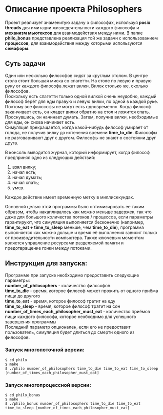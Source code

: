 # Описание проекта Philosophers
Проект реализует знаменитую задачу о философах, используя **posix threads** для имитации жизнедеятельности каждого философа и **механизм мьютексов** для взаимодействия между ними. 
В папке **philo_bonus** представлена реализация той же задачи с использованием **процессов**, для взаимодействия между которыми используются **семафоры**.

## Суть задачи
Один или несколько философов сидят за круглым столом. В центре стола стоит большая миска со спагетти. На столе по левую и правую руку от каждого философа лежат вилки. Вилок столько же, сколько философов.  
Поскольку есть спагетти только одной вилкой очень неудобно, каждый философ берёт для еды правую и левую вилки, по одной в каждой руке. Поэтому все философы не могут есть одновременно. 
Когда философ заканчивает есть, он кладет вилки обратно на стол и ложится спать. Проснувшись, он начинает думать. Затем, получив вилки, необходимые для еды, он снова начинает есть.   
Симуляция прекращается, когда какой-нибудь философ умирает от голода, не получив вилку до истечения времени **time_to_die**. 
Философы не разговаривают друг с другом. Философы не знают о состоянии друг друга.  

В консоль выводится журнал, который информирует, когда философ предпринял одно из следующих действий:
1) взял вилку;  
2) начал есть;  
3) начал думать;  
4) начал спать;  
5) умер.
   
Каждое действие имеет временную метку в миллисекундах.  

Основной целью этой программы было оптимизировать ее таким образом, чтобы накапливалось как можно меньше задержек, так что даже для большого количества потоков / процессов,
если параметры гарантируют, что симуляция выполняется бесконечно (например, **time_to_eat + time_to_sleep** меньше, чем **time_to_die**), программа выполняется как можно дольше и время её выполнения зависит 
только от производительности компьютера.
Также ключевым моментом является управление ресурсами разделяемой памяти и предотвращение гонки между потоками.

## Инструкция для запуска:  
Программе при запуске необходимо предоставить следующие параметры:  
**number_of_philosophers** - количество философов  
**time_to_die** -  время, которое философ может прожить от одного приёма пищи до другого  
**time_to_eat** - время, которое философ тратит на еду  
**time_to_sleep** - время, которое философ тратит на сон  
**number_of_times_each_philosopher_must_eat** - количество приёмов пищи каждого философа, которое необходимо для успешного завершения программы  
Последний параметр опционален, если его не предоставит пользователь, симуляция будет длиться до смерти одного из философов.


### Запуск многопоточной версии:
```
$ cd philo 
$ make  
$ ./philo number_of_philosophers time_to_die time_to_eat time_to_sleep [number_of_times_each_philosopher_must_eat]

```

### Запуск многопроцессной версии:
```
$ cd philo_bonus 
$ make  
$ ./philo_bonus number_of_philosophers time_to_die time_to_eat time_to_sleep [number_of_times_each_philosopher_must_eat]

```


